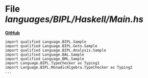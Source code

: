 # File _languages/BIPL/Haskell/Main.hs_
**[GitHub](https://github.com/softlang/yas/blob/master/languages/BIPL/Haskell/Main.hs)**
```
import qualified Language.BIPL.Sample
import qualified Language.BIPL.Goto.Sample
import qualified Language.BIPL.Analysis.Sample
import qualified Language.BAL.Sample
import qualified Language.BML.Sample
import Language.BIPL.TypeChecker as Typing1
import Language.BIPL.MonadicAlgebra.TypeChecker as Typing2
...
```
